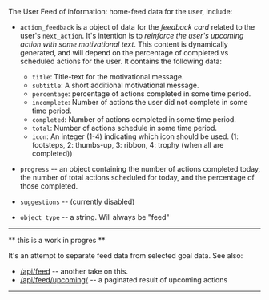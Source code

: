 
The User Feed of information: home-feed data for the user, include:

* `action_feedback` is a object of data for the _feedback card_ related to
  the user's `next_action`. It's intention is to _reinforce the user's
  upcoming action with some motivational text_. This content is dynamically
  generated, and will depend on the percentage of completed vs scheduled
  actions for the user. It contains the following data:

    - `title`: Title-text for the motivational message.
    - `subtitle`: A short additional motivational message.
    - `percentage`: percentage of actions completed in some time period.
    - `incomplete`: Number of actions the user did not complete in some
      time period.
    - `completed`: Number of actions completed in some time period.
    - `total`: Number of actions schedule in some time period.
    - `icon`: An integer (1-4) indicating which icon should be used.
      (1: footsteps, 2: thumbs-up, 3: ribbon, 4: trophy (when all are completed))

* `progress` -- an object containing the number of actions completed today,
  the number of total actions scheduled for today, and the percentage of
  those completed.
* `suggestions` -- (currently disabled)
* `object_type` -- a string. Will always be "feed"

----

** this is a work in progres **

It's an attempt to separate feed data from selected goal data. See also:

* [/api/feed](/api/feed/)  -- another take on this.
* [/api/feed/upcoming/](/api/feed/upcoming/) -- a paginated result of upcoming actions


----
